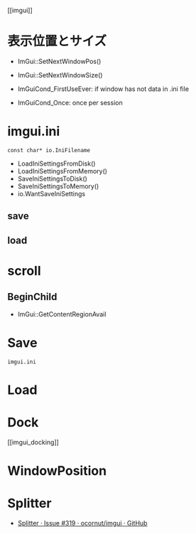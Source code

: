 [[imgui]]

# 表示位置とサイズ

- ImGui::SetNextWindowPos()
- ImGui::SetNextWindowSize()

- ImGuiCond_FirstUseEver: if window has not data in .ini file
- ImGuiCond_Once: once per session

# imgui.ini

`const char* io.IniFilename`

- LoadIniSettingsFromDisk()
- LoadIniSettingsFromMemory()
- SaveIniSettingsToDisk()
- SaveIniSettingsToMemory()
- io.WantSaveIniSettings

## save

## load

# scroll

## BeginChild

- ImGui::GetContentRegionAvail

# Save

`imgui.ini`

# Load

# Dock

[[imgui_docking]]

# WindowPosition

# Splitter

- [Splitter · Issue #319 · ocornut/imgui · GitHub](https://github.com/ocornut/imgui/issues/319)
